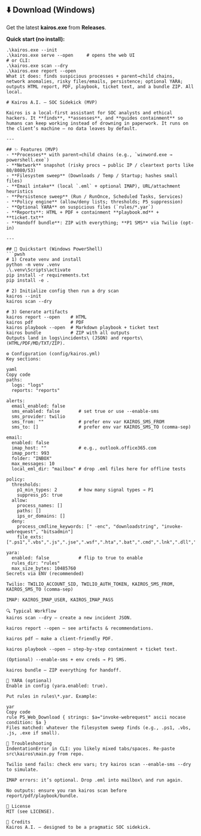 ## ⬇️ Download (Windows)

Get the latest **kairos.exe** from **Releases**.

**Quick start (no install):**
```pwsh
.\kairos.exe --init
.\kairos.exe serve --open     # opens the web UI
# or CLI:
.\kairos.exe scan --dry
.\kairos.exe report --open
What it does: finds suspicious processes + parent→child chains, network anomalies, risky files/emails, persistence; optional YARA; outputs HTML report, PDF, playbook, ticket text, and a bundle ZIP. All local.

# Kairos A.I. — SOC Sidekick (MVP)

Kairos is a local-first assistant for SOC analysts and ethical hackers. It **finds**, **assesses**, and **guides containment** so humans can keep working instead of drowning in paperwork. It runs on the client’s machine — no data leaves by default.

---

## ✨ Features (MVP)
- **Processes** with parent→child chains (e.g., `winword.exe → powershell.exe`)
- **Network** snapshot (risky procs → public IP / cleartext ports like 80/8080/53)
- **Filesystem sweep** (Downloads / Temp / Startup; hashes small files)
- **Email intake** (local `.eml` + optional IMAP), URL/attachment heuristics
- **Persistence sweep** (Run / RunOnce, Scheduled Tasks, Services)
- **Policy engine** (allow/deny lists; thresholds; P5 suppression)
- **Optional YARA** on suspicious files (`rules/*.yar`)
- **Reports**: HTML + PDF + containment **playbook.md** + **ticket.txt**
- **Handoff bundle**: ZIP with everything; **P1 SMS** via Twilio (opt-in)

---

## 🚀 Quickstart (Windows PowerShell)
```pwsh
# 1) Create venv and install
python -m venv .venv
.\.venv\Scripts\activate
pip install -r requirements.txt
pip install -e .

# 2) Initialize config then run a dry scan
kairos --init
kairos scan --dry

# 3) Generate artifacts
kairos report --open    # HTML
kairos pdf              # PDF
kairos playbook --open  # Markdown playbook + ticket text
kairos bundle           # ZIP with all outputs
Outputs land in logs\incidents\ (JSON) and reports\ (HTML/PDF/MD/TXT/ZIP).

⚙️ Configuration (config/kairos.yml)
Key sections:

yaml
Copy code
paths:
  logs: "logs"
  reports: "reports"

alerts:
  email_enabled: false
  sms_enabled: false       # set true or use --enable-sms
  sms_provider: twilio
  sms_from: ""             # prefer env var KAIROS_SMS_FROM
  sms_to: []               # prefer env var KAIROS_SMS_TO (comma-sep)

email:
  enabled: false
  imap_host: ""            # e.g., outlook.office365.com
  imap_port: 993
  folder: "INBOX"
  max_messages: 10
  local_eml_dir: "mailbox" # drop .eml files here for offline tests

policy:
  thresholds:
    p1_min_types: 2        # how many signal types → P1
    suppress_p5: true
  allow:
    process_names: []
    paths: []
    ips_or_domains: []
  deny:
    process_cmdline_keywords: [" -enc", "downloadstring", "invoke-webrequest", "bitsadmin"]
    file_exts: [".ps1",".vbs",".js",".jse",".wsf",".hta",".bat",".cmd",".lnk",".dll",".exe",".scr"]

yara:
  enabled: false           # flip to true to enable
  rules_dir: "rules"
  max_size_bytes: 10485760
Secrets via ENV (recommended)

Twilio: TWILIO_ACCOUNT_SID, TWILIO_AUTH_TOKEN, KAIROS_SMS_FROM, KAIROS_SMS_TO (comma-sep)

IMAP: KAIROS_IMAP_USER, KAIROS_IMAP_PASS

🔍 Typical Workflow
kairos scan --dry — create a new incident JSON.

kairos report --open — see artifacts & recommendations.

kairos pdf — make a client-friendly PDF.

kairos playbook --open — step-by-step containment + ticket text.

(Optional) --enable-sms + env creds → P1 SMS.

kairos bundle — ZIP everything for handoff.

🧪 YARA (optional)
Enable in config (yara.enabled: true).

Put rules in rules\*.yar. Example:

yar
Copy code
rule PS_Web_Download { strings: $a="invoke-webrequest" ascii nocase condition: $a }
Files matched: whatever the filesystem sweep finds (e.g., .ps1, .vbs, .js, .exe if small).

🧰 Troubleshooting
IndentationError in CLI: you likely mixed tabs/spaces. Re-paste src\kairos\main.py from repo.

Twilio send fails: check env vars; try kairos scan --enable-sms --dry to simulate.

IMAP errors: it’s optional. Drop .eml into mailbox\ and run again.

No outputs: ensure you ran kairos scan before report/pdf/playbook/bundle.

📜 License
MIT (see LICENSE).

🙌 Credits
Kairos A.I. — designed to be a pragmatic SOC sidekick.
